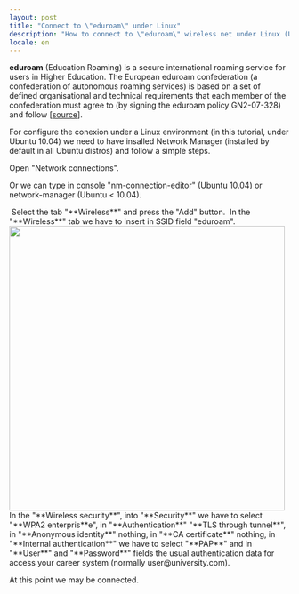 ```yaml
---
layout: post
title: "Connect to \"eduroam\" under Linux"
description: "How to connect to \"eduroam\" wireless net under Linux (Ubuntu)"
locale: en
---
```


**eduroam** (Education Roaming) is a secure international roaming  service for users in Higher Education. The European eduroam  confederation (a confederation of autonomous roaming services) is based  on a set of defined organisational and technical requirements that each  member of the confederation must agree to (by signing the eduroam policy  GN2-07-328) and follow [<a href="http://en.wikipedia.org/wiki/Eduroam">source</a>].

For configure the conexion under a Linux environment (in this tutorial, under Ubuntu 10.04) we need to have insalled Network Manager (installed by default in all Ubuntu distros) and follow a simple steps.

Open "Network connections".

Or we can type in console "nm-connection-editor" (Ubuntu 10.04) or network-manager (Ubuntu <  10.04).

<img src="/uploads/images/full/652ed52a6a7543ca570d14f40677d79d860ebb6d.png" alt="" />
Select the tab "**Wireless**" and press the "Add" button.

<img src="/uploads/images/full/124771290049d4113bff098405ba460dd6842bef.png" alt="" />
In the "**Wireless**" tab we have to insert in SSID field "eduroam".

<img src="/uploads/images/full/41739eebb8dcb6e2f4b54bbea05914f8de2fd84c.png" alt="" width="495" height="512" />
In the "**Wireless security**", into "**Security**" we have to select "**WPA2 enterpris**e", in "**Authentication**" "**TLS through tunnel**", in "**Anonymous identity**" nothing, in "**CA certificate**" nothing, in "**Internal authentication**" we have to select "**PAP**" and in "**User**" and "**Password**" fields the usual authentication data for access your career system (normally user@university.com).

At this point we may be connected.
